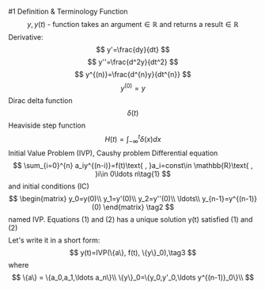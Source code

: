 #1 Definition & Terminology
Function
$$
y,y(t)\text{ - function takes an argument}\in\mathbb{R}\text{ and returns a result}\in\mathbb{R}
$$
Derivative:
$$
y'=\frac{dy}{dt}
$$
$$
y''=\frac{d^2y}{dt^2}
$$
$$
y^{(n)}=\frac{d^{n}y}{dt^{n}}
$$
$$
y^{(0)}=y
$$
Dirac delta function
$$
\delta(t)
$$
Heaviside step function
$$
H(t)=\int_{-\infty}^t \delta(x)dx
$$
Initial Value Problem (IVP), Caushy problem
Differential equation
$$
\sum_{i=0}^{n} a_iy^{(n-i)}=f(t)\text{ , }a_i=const\in \mathbb{R}\text{ , }i\in 0\ldots n\tag{1}
$$
and initial conditions (IC)
$$
\begin{matrix}
y_0=y(0)\\
y_1=y'(0)\\
y_2=y''(0)\\
\ldots\\
y_{n-1}=y^{(n-1)}(0)
\end{matrix}
\tag2
$$
named IVP. Equations (1) and (2) has a unique solution y(t) satisfied (1) and (2)
$$
$$
Let's write it in a short form:
$$
y(t)=IVP(\{a\}, f(t), \{y\}_0),\tag3
$$
where
$$
\{a\} = \{a_0,a_1,\ldots a_n\}\\
\{y\}_0=\{y_0,y'_0,\ldots y^{(n-1)}_0\}\\
$$